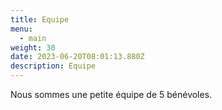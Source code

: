 ```yaml
---
title: Equipe
menu:
  - main
weight: 30
date: 2023-06-20T08:01:13.880Z
description: Equipe
---
```


Nous sommes une petite équipe de 5 bénévoles.